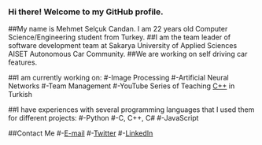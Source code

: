 ### Hi there! Welcome to my GitHub profile.

##My name is Mehmet Selçuk Candan. I am 22 years old Computer Science/Engineering student from Turkey.
##I am the team leader of software development team at Sakarya University of Applied Sciences AISET Autonomous Car Community.
##We are working on self driving car features.

##I am currently working on:
#-Image Processing
#-Artificial Neural Networks
#-Team Management
#-YouTube Series of Teaching [C++](https://www.youtube.com/playlist?list=PLz6SDisuWfGMvObutG8YyivJ4AES2WA4i) in Turkish

##I have experiences with several programming languages that I used them for different projects:
#-Python
#-C, C++, C#
#-JavaScript

##Contact Me
#-[E-mail](mehmetselcukcandan@icloud.com)
#-[Twitter](https://twitter.com/mscandandev)
#-[LinkedIn](https://www.linkedin.com/in/mehmetselcukcandan)
